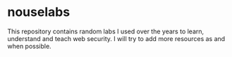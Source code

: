 # nouselabs

This repository contains random labs I used over the years to learn, understand and teach web security. I will try to add more resources as and when possible. 